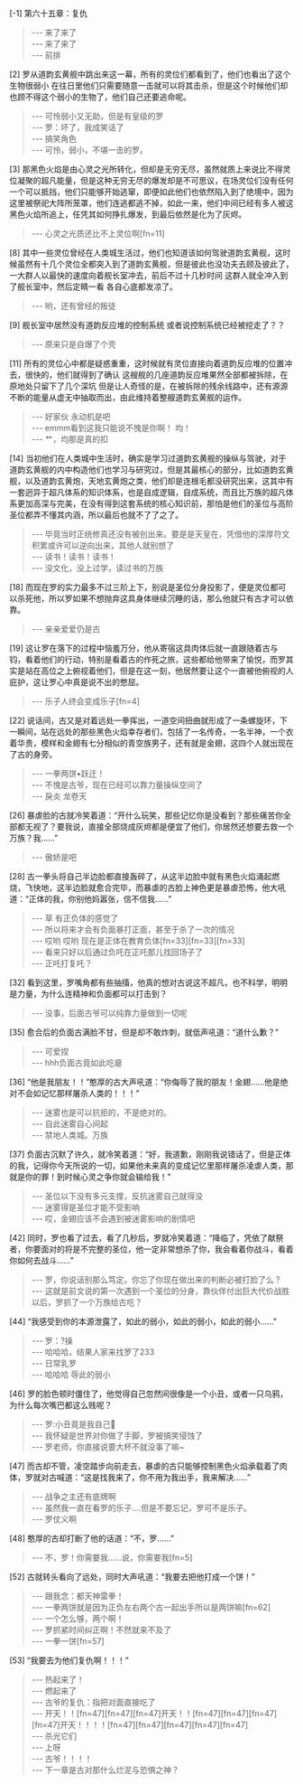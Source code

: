 
[-1] 第六十五章：复仇
>--- 来了来了<br>
>--- 来了来了<br>
>--- 前排<br>

[2] 罗从道韵玄黄舰中跳出来这一幕，所有的灵位们都看到了，他们也看出了这个生物很弱小 在往日里他们只需要随意一击就可以将其击杀，但是这个时候他们却也顾不得这个弱小的生物了，他们自己还要逃命呢。
>--- 可怜弱小又无助，但是有皇级的罗<br>
>--- 罗：坏了，我成笑话了<br>
>--- 搞笑角色<br>
>--- 可怜，弱小，不堪一击的罗。<br>

[3] 那黑色火焰是由心灵之光所转化，但却是无穷无尽，虽然就质上来说比不得灵位凝聚的超凡能量，但是这种无穷无尽的爆发却是不可思议，在场灵位们没有任何一个可以抵挡，他们只能够开始逃窜，即便如此他们也依然陷入到了绝境中，因为这里被祭祀大阵所笼罩，他们连逃都逃不掉，如此一来，他们中间已经有多人被这黑色火焰所追上，任凭其如何挣扎爆发，到最后依然是化为了灰烬。
>--- 心灵之光质还比不上灵位啊[fn=11]<br>

[8] 其中一些灵位曾经在人类城生活过，他们也知道该如何驾驶道韵玄黄舰，这时候虽然有十几个灵位全都突入到了道韵玄黄舰，但是彼此也没功夫去顾及彼此了，一大群人以最快的速度向着舰长室冲去，前后不过十几秒时间 这群人就全冲入到了舰长室中，然后定睛一看 各自心底都发凉了。
>--- 哟，还有曾经的叛徒<br>

[9] 舰长室中居然没有道韵反应堆的控制系统 或者说控制系统已经被挖走了？？
>--- 原来只是自爆了个壳<br>

[11] 所有的灵位心中都是疑惑重重，这时候就有灵位直接向着道韵反应堆的位置冲去，很快的，他们就得到了确认 这艘舰的几座道韵反应堆果然全部都被拆除，在原地处只留下了几个深坑 但是让人奇怪的是，在被拆除的残余线路中，还有源源不断的能量从虚无中抽取而出，由此维持着整艘道韵玄黄舰的运作。
>--- 好家伙 永动机是吧<br>
>--- emmm看到这我只能说不愧是你啊！ 均！<br>
>--- 艹，均那是真的扣<br>

[14] 当初他们在人类城中生活时，确实是学习过道韵玄黄舰的操纵与驾驶，对于道韵玄黄舰的内中构造他们也学习与研究过，但是其最核心的部分，比如道韵玄黄舰，以及道韵玄黄炮，天地玄黄炮之类，他们却是连根毛都没研究出来，这其中有一套迥异于超凡体系的知识体系，也是自成逻辑，自成系统，而且比万族的超凡体系更加高深与完美，在没有得到这套系统的核心知识前，那怕是他们的圣位与高阶圣位都弄不懂其内涵，所以最后也就不了了之了。
>--- 毕竟当时正统修真还没有被创出来。要是是天皇在，凭借他的深厚符文积累或许可以逆向出来，其他人就别想了<br>
>--- 读书！读书！读书！<br>
>--- 没文化，没上过学，读过书的万族<br>

[18] 而现在罗的实力最多不过三阶上下，别说是圣位分身投影了，便是灵位都可以杀死他，所以罗如果不想抛弃这具身体继续沉睡的话，那么他就只有古才可以依靠。
>--- 亲亲爱爱仍是古<br>

[19] 这让罗在落下的过程中恼羞万分，他从寄宿这具肉体后就一直跟随着古与钧，看着他们的行动，特别是看着古的作死之旅，这些都给他带来了愉悦，而罗其实是站在高位之上俯视着他们，但是在这一刻，他居然要让这个一直被他俯视的人庇护，这让罗心中真是说不出的憋屈。
>--- 乐子人终会变成乐子[fn=4]<br>

[22] 说话间，古又是对着远处一拳挥出，一道空间扭曲就形成了一条螺旋环，下一瞬间，站在远处的那些黑色火焰幸存者们，包括了一名传奇，一名半神，一个衣着华贵，模样和金翅有七分相似的青空族男子，还有就是金翅，这四个人就出现在了古的身旁。
>--- 一拳两饼•跃迁！<br>
>--- 不愧是古爷，现在已经可以靠力量操纵空间了<br>
>--- 戾炎 龙卷天<br>

[26] 暴虐脸的古就冷笑着道：“开什么玩笑，那些记忆你是没看到？那些痛苦你全部都无视了？要我说，直接全部烧成灰烬都是便宜了他们，你居然还想要去救一个万族？我……”
>--- 傲娇是吧<br>

[28] 古一拳头将自己半边脸都直接轰碎了，从这半边脸中就有黑色火焰涌起燃烧，飞快地，这半边脸就愈合完毕，而暴虐的古脸上神色更是暴虐恐怖，他大吼道：“正体的我，你别他妈嚣张，信不信我……”
>--- 草 有正负体的感觉了<br>
>--- 所以将来才会有负面暴打正面，甚至于杀了一次的情况<br>
>--- 哎哟 哎哟 现在是正体在教育负体[fn=33][fn=33][fn=33]<br>
>--- 看来只好以后通过负吒在正吒那儿找回场子了<br>
>--- 正吒打复吒？<br>

[32] 看到这里，罗嘴角都有些抽搐，他真的想对古说这不超凡，也不科学，明明是力量，为什么连精神和负面都可以打击到？
>--- 没事，后面古爷可以纯靠力量做到一切呢<br>

[35] 愈合后的负面古满脸不甘，但是却不敢炸刺，就低声吼道：“道什么歉？”
>--- 可爱捏<br>
>--- hhh负面古竟如此吃瘪<br>

[36] “他是我朋友！！”憨厚的古大声吼道：“你侮辱了我的朋友！金翅……他是绝对不会如记忆那样屠杀人类的！！！”
>--- 迷雾也是可以抗拒的，不是绝对的。<br>
>--- 自此迷雾自心间起<br>
>--- 禁地人类城。万族<br>

[37] 负面古沉默了许久，就冷笑着道：“好，我道歉，刚刚我说错话了，但是正体的我，记得你今天所说的一切，如果他未来真的变成记忆里那样屠杀凌虐人类，那就是你的罪！到时候心灵之争你就会输给我！”
>--- 圣位以下没有多元支撑，反抗迷雾自己就得没<br>
>--- 迷雾得是圣位才能不受影响<br>
>--- 哎，金翅应该不会遇到被迷雾影响的剧情吧<br>

[42] 同时，罗也看了过去，看了几秒后，罗就冷笑着道：“降临了，凭依了献祭者，你要面对的将是不完整的圣位，他一定非常想杀了你，我会看着你战斗，看着你如何去战斗……”
>--- 罗，你说话别那么笃定。你忘了你现在做出来的判断必被打脸了么？<br>
>--- 这就是前文说的第一次遇到一个圣位的分身，靠伙伴付出巨大代价战胜以后，罗抓了一个万族给古吃？<br>

[44] “我感受到你的本源泄露了，如此的弱小，如此的弱小，如此的弱小……”
>--- 罗：?操<br>
>--- 哈哈哈，结果人家来找罗了233<br>
>--- 日常乳罗<br>
>--- 哈哈哈 辱此的弱小<br>

[46] 罗的脸色顿时僵住了，他觉得自己忽然间很像是一个小丑，或者一只乌鸦，为什么每次嘴巴都这么贱呢？
>--- 罗:小丑竟是我自己🤡<br>
>--- 我怀疑是世界对你做了手脚，罗被搞笑侵蚀了<br>
>--- 罗老师，你直接说要大杯不就没事了嘛~<br>

[47] 而古却不管，凌空踏步向前走去，暴虐的古只能够控制黑色火焰承载着了肉体，罗就对古喊道：“这是找我来了，你不用为我出手，我来解决……”
>--- 战争之主还有底牌啊<br>
>--- 虽然我一直在看罗的乐子....但是不要忘记，罗可不是乐子。<br>
>--- 罗仗义啊<br>

[48] 憨厚的古却打断了他的话道：“不，罗……”
>--- 不，罗！你需要我……说，你需要我[fn=5]<br>

[52] 古就转头看向了远处，同时大声吼道：“我要去把他打成一个饼！”
>--- 跟我念：都天神雷拳！<br>
>--- 一拳两饼就是因为正负左右两个古一起出手所以是两饼嘛[fn=62]<br>
>--- 一个怎么够，两个啊！<br>
>--- 罗抓紧时间纠正啊！不然就来不及了<br>
>--- 一拳一饼[fn=57]<br>

[53] “我要去为他们复仇啊！！！”
>--- 热起来了！<br>
>--- 燃起来了<br>
>--- 古爷的复仇：指把对面直接吃了<br>
>--- 开天！！[fn=47][fn=47][fn=47]开天！！[fn=47][fn=47][fn=47][fn=47]开天！！！！[fn=47][fn=47][fn=47][fn=47][fn=47]<br>
>--- 杀光它们<br>
>--- 上呀<br>
>--- 古爷！！！！<br>
>--- 下一章是古对那什么烂泥与恐惧之神？<br>
